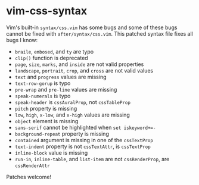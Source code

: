 vim-css-syntax
===============

Vim's built-in `syntax/css.vim` has some bugs and some of these bugs cannot be fixed with `after/syntax/css.vim`. This patched syntax file fixes all bugs I know:

  * `braile`, `embosed`, and `ty` are typo
  * `clip()` function is deprecated
  * `page`, `size`, `marks`, and `inside` are not valid properties
  * `landscape`, `portrait`, `crop`, and `cross` are not valid values
  * `text` and `progress` values are missing
  * `text-row-gorup` is typo
  * `pre-wrap` and `pre-line` values are missing
  * `speak-numerals` is typo
  * `speak-header` is `cssAuralProp`, not `cssTableProp`
  * `pitch` property is missing
  * `low`, `high`, `x-low`, and `x-high` values are missing
  * `object` element is missing
  * `sans-serif` cannot be highlighted when `set iskeyword+=-`
  * `background-repeat` property is missing
  * `contained` argument is missing in one of the `cssTextProp`
  * `text-indent` property is not `cssTextAttr`, is `cssTextProp`
  * `inline-block` value is missing
  * `run-in`, `inline-table`, and `list-item` are not `cssRenderProp`, are `cssRenderAttr`

Patches welcome!
